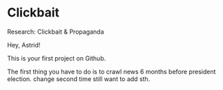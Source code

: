 # Clickbait
Research: Clickbait &amp; Propaganda

Hey, Astrid!

This is your first project on Github.

The first thing you have to do is to crawl news 6 months before president election.
change second time
still want to add sth.
